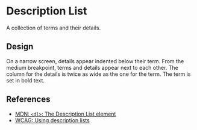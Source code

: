 <!-- @license CC0-1.0 -->

# Description List

A collection of terms and their details.

## Design

On a narrow screen, details appear indented below their term.
From the medium breakpoint, terms and details appear next to each other.
The column for the details is twice as wide as the one for the term.
The term is set in bold text.

## References

- [MDN: `<dl>`: The Description List element](https://developer.mozilla.org/en-US/docs/Web/HTML/Element/dl)
- [WCAG: Using description lists](https://www.w3.org/WAI/WCAG22/Techniques/html/H40)
